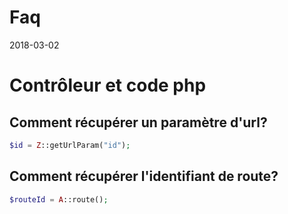 Faq
==========
2018-03-02




Contrôleur et code php
=============

Comment récupérer un paramètre d'url?
-----------------------

```php
$id = Z::getUrlParam("id");
```



Comment récupérer l'identifiant de route?
------------------------------

```php
$routeId = A::route();
```




